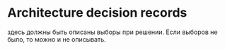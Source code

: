 # Architecture decision records
здесь должны быть описаны выборы при решении. Если выборов не было, то можно и не описывать.